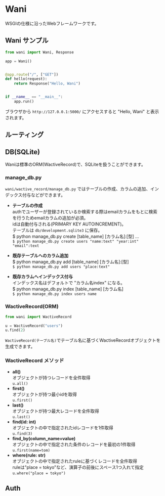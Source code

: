 # Wani
WSGIの仕様に沿ったWebフレームワークです。  

## Wani サンプル
```Python
from wani import Wani, Response

app = Wani()


@app.route("/", ["GET"])
def hello(request):
    return Response("Hello, Wani")


if __name__ == "__main__":
    app.run()
```
ブラウザから `http://127.0.0.1:5000/` にアクセスすると "Hello, Wani" と表示されます。

## ルーティング


## DB(SQLite)
Waniは標準のORM(WactiveRecord)で、SQLiteを扱うことができます。

### manage_db.py
`wani/wactive_record/manage_db.py` ではテーブルの作成、カラムの追加、インデックス付与などができます。  

* <B>テーブルの作成</B>  
authでユーザーが登録されているか検索する際はemailカラムをもとに検索を行うためemailカラムの追加が必須。  
idは自動付与される(PRIMARY KEY AUTOINCREMENT)。  
テーブルは `db/development.sqlite3` に保存。  
$ python manage_db.py create [table_name] [カラム名]:[型] ...  
`$ python manage_db.py create users "name:text" "year:int" "email":text`  

* <B>既存テーブルへのカラム追加</B>  
$ python manage_db.py add [table_name] [カラム名]:[型]  
`$ python manage_db.py add users "place:text"`    

* <B>既存カラムへインデックス付与</B>  
インデックス名はデフォルトで "カラム名index" になる。    
$ python manage_db.py index [table_name] [カラム名]  
`$ python manage_db.py index users name`  


### WactiveRecord(ORM)

```Python
from wani import WactiveRecord

u = WactiveRecord("users")
u.find(2)
```
`WactiveRecord(テーブル名)`でテーブル名に基づくWactiveRecordオブジェクトを生成できます。  

### WactiveRecord メソッド
* <b>all()</b>  
オブジェクトが持つレコードを全件取得  
`u.all()`
* <b>first()</b>  
オブジェクトが持つ最小idを取得  
`u.first()`
* <b>last()</b>  
オブジェクトが持つ最大レコードを全件取得  
`u.last()`
* <b>find(id: int)</b>  
オブジェクトの中で指定されたidレコードを1件取得  
`u.find(3)`
* <b>find_by(column_name=value)</b>  
オブジェクトの中で指定された条件のレコードを最初の1件取得  
`u.first(name=tom)`
* <b>where(rule: str)</b>  
オブジェクトの中で指定されたruleに基づくレコードを全件取得  
ruleは"place = tokyo"など、演算子の前後にスペース1つ入れて指定  
`u.where("place = tokyo")`

## Auth
